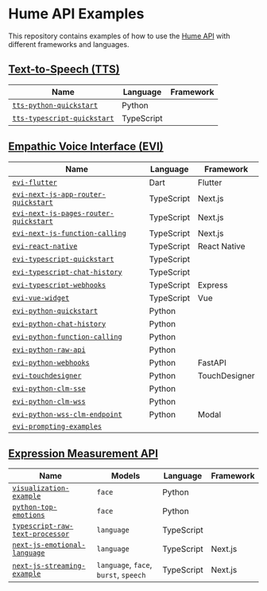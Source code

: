 # Hume API Examples

This repository contains examples of how to use the [Hume API](https://docs.hume.ai) with different frameworks and languages.

## [Text-to-Speech (TTS)](https://dev.hume.ai/docs/text-to-speech-tts/overview)

| Name                                                                                    | Language   | Framework       |
| --------------------------------------------------------------------------------------- | ---------- | --------------- |
| [`tts-python-quickstart`](/tts/tts-python-quickstart/README.md)                  | Python     |                 |
| [`tts-typescript-quickstart`](/tts/tts-typescript-quickstart/README.md)      | TypeScript |                 |

## [Empathic Voice Interface (EVI)](https://dev.hume.ai/docs/empathic-voice-interface-evi/overview)

| Name                                                                                               | Language   | Framework       |
| -------------------------------------------------------------------------------------------------- | ---------- | --------------- |
| [`evi-flutter`](/evi/flutter/evi-flutter/README.md)                                                | Dart       | Flutter         |
| [`evi-next-js-app-router-quickstart`](/evi/next-js/evi-next-js-app-router-quickstart/README.md)    | TypeScript | Next.js         |
| [`evi-next-js-pages-router-quickstart`](/evi/next-js/evi-next-js-pages-router-quickstart/README.md)| TypeScript | Next.js         |
| [`evi-next-js-function-calling`](/evi/next-js/evi-next-js-function-calling/README.md)              | TypeScript | Next.js         |
| [`evi-react-native`](/evi/react-native/evi-react-native/README.md)                                 | TypeScript | React Native    |
| [`evi-typescript-quickstart`](/evi/typescript/evi-typescript-quickstart/README.md)                 | TypeScript |                 |
| [`evi-typescript-chat-history`](/evi/typescript/evi-typescript-chat-history/README.md)             | TypeScript |                 |
| [`evi-typescript-webhooks`](/evi/typescript/evi-typescript-webhooks/README.md)                     | TypeScript | Express         |
| [`evi-vue-widget`](/evi/vue/evi-vue-widget/README.md)                                              | TypeScript | Vue             |
| [`evi-python-quickstart`](/evi/python/evi-python-quickstart/README.md)                             | Python     |                 |
| [`evi-python-chat-history`](/evi/python/evi-python-chat-history/README.md)                         | Python     |                 |
| [`evi-python-function-calling`](/evi/python/evi-python-function-calling/README.md)                 | Python     |                 |
| [`evi-python-raw-api`](/evi/python/evi-python-raw-api/README.md)                                   | Python     |                 |
| [`evi-python-webhooks`](/evi/python/evi-python-webhooks/README.md)                                 | Python     | FastAPI         |
| [`evi-touchdesigner`](/evi/touchdesigner/evi-touchdesigner/README.md)                              | Python     | TouchDesigner   |
| [`evi-python-clm-sse`](/evi/python/evi-python-clm-sse/README.md)                                   | Python     |                 |
| [`evi-python-clm-wss`](/evi/python/evi-python-clm-wss/README.md)                                   | Python     |                 |
| [`evi-python-wss-clm-endpoint`](/evi/python/evi-python-wss-clm-endpoint/)                          | Python     | Modal           |
| [`evi-prompting-examples`](/evi/prompt-examples/evi-prompting-examples/README.md)                  |            |                 |

## [Expression Measurement API](https://dev.hume.ai/docs/expression-measurement-api/overview)

| Name                                                                                                                      | Models                                | Language   | Framework   |
| ------------------------------------------------------------------------------------------------------------------------- | ------------------------------------- | ---------- | ----------- |
| [`visualization-example`](/expression-measurement/visualization-example/example-notebook.ipynb)         | `face`                                | Python     |             |
| [`python-top-emotions`](/expression-measurement/batch/python-top-emotions/README.md)                         | `face`                                | Python     |             |
| [`typescript-raw-text-processor`](/expression-measurement/batch/typescript-raw-text-processor/README.md) | `language`                            | TypeScript |             |
| [`next-js-emotional-language`](/expression-measurement/batch/next-js-emotional-language/README.md)          | `language`                            | TypeScript | Next.js     |
| [`next-js-streaming-example`](/expression-measurement/streaming/next-js-streaming-example/README.md)                        | `language`, `face`, `burst`, `speech` | TypeScript | Next.js     |

